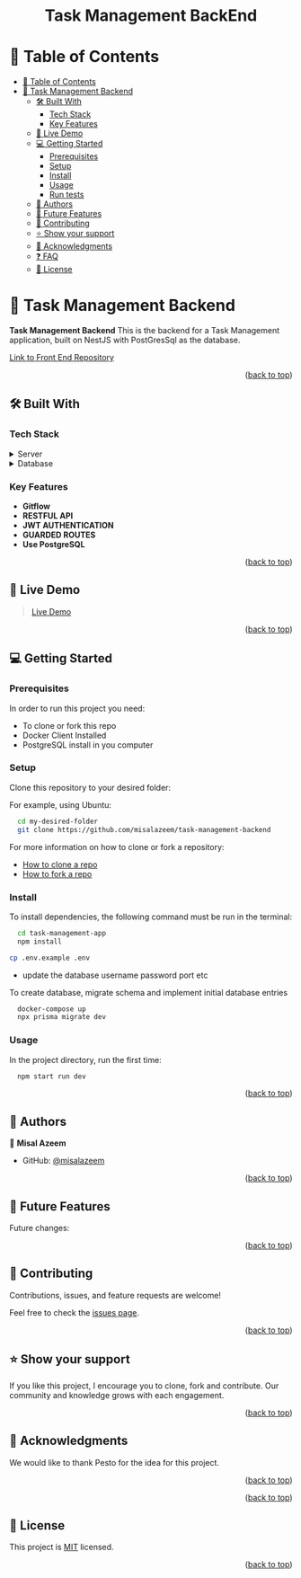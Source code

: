 <a id="readme-top"></a>

<h1 align="center"><b>Task Management BackEnd</b></h3>

# 📗 Table of Contents

- [📗 Table of Contents](#table-of-contents)
- [📖 Task Management Backend](#about-project)
  - [🛠 Built With](#built-with)
    - [Tech Stack](#tech-stack)
    - [Key Features](#key-features)
  - [🚀 Live Demo](#live-demo)
  - [💻 Getting Started](#getting-started)
    - [Prerequisites](#prerequisites)
    - [Setup](#setup)
    - [Install](#install)
    - [Usage](#usage)
    - [Run tests](#run-tests)
  - [👥 Authors](#Authors)
  - [🔭 Future Features](#future-features)
  - [🤝 Contributing](#contributing)
  - [⭐️ Show your support](#️support)
  - [🙏 Acknowledgments](#acknowledgements)
  - [❓ FAQ](#faq)
  - [📝 License](#license)

# 📖 Task Management Backend <a id="about-project"></a>

**Task Management Backend** This is the backend for a Task Management application, built on NestJS with PostGresSql as the database.

<a href="https://github.com/misalazeem/task-management-frontend">Link to Front End Repository</a>

<p align="right">(<a href="#readme-top">back to top</a>)</p>

## 🛠 Built With <a id="built-with"></a>

### Tech Stack <a id="tech-stack"></a>

<details>
  <summary>Server</summary>
  <ul>
    <li>NestJs</li>
    <li>TypeScript</li>
  </ul>
</details>

<details>
  <summary>Database</summary>
  <ul>
    <li>Docker</li>
    <li>PostGreSQL</li>
  </ul>
</details>

### Key Features <a id="key-features"></a>

- **Gitflow**
- **RESTFUL API**
- **JWT AUTHENTICATION**
- **GUARDED ROUTES**
- **Use PostgreSQL**

<p align="right">(<a href="#readme-top">back to top</a>)</p>

## 🚀 Live Demo <a name="live-demo"></a>

> [Live Demo](https://brilliant-horse-b1b052.netlify.app/)

<p align="right">(<a href="#readme-top">back to top</a>)</p>

## 💻 Getting Started <a id="getting-started"></a>

### Prerequisites

In order to run this project you need:

- To clone or fork this repo
- Docker Client Installed
- PostgreSQL install in you computer

### Setup

Clone this repository to your desired folder:

For example, using Ubuntu:

```sh
  cd my-desired-folder
  git clone https://github.com/misalazeem/task-management-backend
```

For more information on how to clone or fork a repository:

- <a href="https://docs.github.com/en/repositories/creating-and-managing-repositories/cloning-a-repository">How to clone a repo</a>
- <a href="https://docs.github.com/en/get-started/quickstart/fork-a-repo">How to fork a repo</a>

### Install

To install dependencies, the following command must be run in the terminal:

```sh
  cd task-management-app
  npm install
```

```bash
cp .env.example .env
```

- update the database username password port etc

To create database, migrate schema and implement initial database entries

```sh
  docker-compose up
  npx prisma migrate dev
```

### Usage

In the project directory, run the first time:

```sh
  npm start run dev
```

<p align="right">(<a href="#readme-top">back to top</a>)</p>

## 👥 Authors <a id="Authors"></a>

👤 **Misal Azeem**

- GitHub: [@misalazeem](https://github.com/misalazeem)

<p align="right">(<a href="#readme-top">back to top</a>)</p>

## 🔭 Future Features <a id="future-features"></a>

Future changes:

<p align="right">(<a href="#readme-top">back to top</a>)</p>

## 🤝 Contributing <a id="contributing"></a>

Contributions, issues, and feature requests are welcome!

Feel free to check the [issues page](../../issues/).

<p align="right">(<a href="#readme-top">back to top</a>)</p>

## ⭐️ Show your support <a id="️support"></a>

If you like this project, I encourage you to clone, fork and contribute. Our community and knowledge grows with each engagement.

<p align="right">(<a href="#readme-top">back to top</a>)</p>

## 🙏 Acknowledgments <a id="acknowledgements"></a>

We would like to thank Pesto for the idea for this project.

<p align="right">(<a href="#readme-top">back to top</a>)</p>

<p align="right">(<a href="#readme-top">back to top</a>)</p>

## 📝 License <a id="license"></a>

This project is [MIT](./LICENSE) licensed.

<p align="right">(<a href="#readme-top">back to top</a>)</p>
